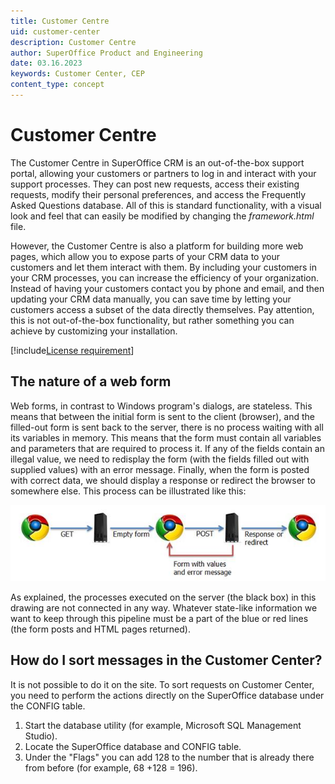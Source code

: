 ```yaml
---
title: Customer Centre
uid: customer-center
description: Customer Centre
author: SuperOffice Product and Engineering
date: 03.16.2023
keywords: Customer Center, CEP
content_type: concept
---
```


# Customer Centre

The Customer Centre in SuperOffice CRM is an out-of-the-box support portal, allowing your customers or partners to log in and interact with your support processes. They can post new requests, access their existing requests, modify their personal preferences, and access the Frequently Asked Questions database. All of this is standard functionality, with a visual look and feel that can easily be modified by changing the *framework.html* file.

However, the Customer Centre is also a platform for building more web pages, which allow you to expose parts of your CRM data to your customers and let them interact with them. By including your customers in your CRM processes, you can increase the efficiency of your organization. Instead of having your customers contact you by phone and email, and then updating your CRM data manually, you can save time by letting your customers access a subset of the data directly themselves. Pay attention, this is not out-of-the-box functionality, but rather something you can achieve by customizing your installation.

[!include[License requirement](../../../common/includes/req-cep.md)]

## The nature of a web form

Web forms, in contrast to Windows program's dialogs, are stateless. This means that between the initial form is sent to the client (browser), and the filled-out form is sent back to the server, there is no process waiting with all its variables in memory. This means that the form must contain all variables and parameters that are required to process it. If any of the fields contain an illegal value, we need to redisplay the form (with the fields filled out with supplied values) with an error message. Finally, when the form is posted with correct data, we should display a response or redirect the browser to somewhere else. This process can be illustrated like this:

![Web form flow -screenshot][img5]

As explained, the processes executed on the server (the black box) in this drawing are not connected in any way. Whatever state-like information we want to keep through this pipeline must be a part of the blue or red lines (the form posts and HTML pages returned).

## How do I sort messages in the Customer Center?

It is not possible to do it on the site. To sort requests on Customer Center, you need to perform the actions directly on the SuperOffice database under the CONFIG table.

1. Start the database utility (for example, Microsoft SQL Management Studio).
2. Locate the SuperOffice database and CONFIG table.
3. Under the "Flags" you can add 128 to the number that is already there from before (for example, 68 +128 = 196).

<!-- Referenced images -->
[img5]: media/image005.jpg
